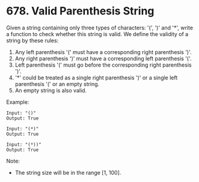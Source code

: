 # 678. Valid Parenthesis String

Given a string containing only three types of characters: '(', ')' and '*', write a function to check whether this string is valid. We define the validity of a string by these rules:
1. Any left parenthesis '(' must have a corresponding right parenthesis ')'.
2. Any right parenthesis ')' must have a corresponding left parenthesis '('.
3. Left parenthesis '(' must go before the corresponding right parenthesis ')'.
4. '*' could be treated as a single right parenthesis ')' or a single left parenthesis '(' or an empty string.
5. An empty string is also valid.

Example:
```
Input: "()"
Output: True

Input: "(*)"
Output: True

Input: "(*))"
Output: True
```

Note:
* The string size will be in the range [1, 100].
